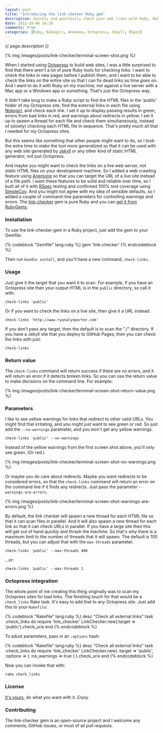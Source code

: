 ```yaml
---
layout: post
title: "Introducing the link-checker Ruby gem"
description: Quickly and painlessly check your web links with Ruby, Nokogiri and Anemone
date: 2012-10-06 16:10
comments: true
categories: [Ruby, Nokogiri, Anemone, Octopress, Jekyll, RSpec]
---
```


_{{ page.description }}_

{% img /images/posts/link-checker/terminal-screen-shot.png %}

When I started using [Octopress](http://octopress.org) to build web sites, I was a little surprised to find that there aren't a lot of pure Ruby tools for checking links.  I want to check the links in new pages before I publish them, and I want to be able to check the links on the entire site so that I can fix dead links as time goes on.  And I want to do it with Ruby on my machine, not against a live server with a Mac app or a Windows app or something.  That's just the Octopress way.

It didn't take long to make a Ruby script to find the HTML files in the 'public' folder of my Octopress site, find the external links in each file using [Nokogiri](http://nokogiri.org), and check each link.  I set it up to display passing results in green, errors from bad links in red, and warnings about redirects in yellow.  I set it up to spawn a thread for each file and check them simultaneously, instead of (slowly) checking each HTML file in sequence.  That's pretty much all that I needed for my Octopress sites.

But this seems like something that other people might want to do, so I took the extra time to make the tool more generalized so that it can be used with any web site generated by [Jekyll](https://github.com/mojombo/jekyll) or any other kind of static HTML generator, not just Octopress.

And maybe you might want to check the links on a live web server, not static HTML files on your development machine.  So I added a web crawling feature using [Anemone](http://anemone.rubyforge.org) so that you can target the URL of a live site instead of a file path.  I want these features to be solid and reliable over time, so I built all of it with [RSpec](http://rspec.info) testing and confirmed 100% test coverage using [SimpleCov](https://github.com/colszowka/simplecov).  And you might not agree with my idea of sensible defaults, so I added a couple of command-line parameters for controlling warnings and errors.  The [link-checker](https://github.com/endymion/link-checker) gem is pure Ruby and you can [get it from RubyGems](https://rubygems.org/gems/link-checker).

### Installation

To use the link-checker gem in a Ruby project, just add the gem to your Gemfile:

{% codeblock "Gemfile" lang:ruby %}
gem 'link-checker'
{% endcodeblock %}

Then run ```bundle install```, and you'll have a new command, ```check-links```.

### Usage

Just give it the target that you want it to scan.  For example, if you have an Octopress site then your output HTML is in the ```public``` directory, so call it with:

    check-links 'public'

Or if you want to check the links on a live site, then give it a URL instead:

    check-links 'http://www.ryanalynporter.com'

If you don't pass any target, then the default is to scan the "./" directory.  If you have a Jekyll site that you deploy to GitHub Pages, then you can check the links with just:

    check-links

### Return value

The ```check-links``` command will return success if there are no errors, and it will return an error if it detects broken links.  So you can use the return value to make decisions on the command line.  For example:

{% img /images/posts/link-checker/terminal-screen-shot-return-value.png %}

### Parameters

I like to see yellow warnings for links that redirect to other valid URLs.  You might find that irritating, and you might just want to see green or red.  So just add the ```--no-warnings``` parameter, and you won't get any yellow warnings.

    check-links 'public' --no-warnings

Instead of the yellow warnings from the first screen shot above, you'll only see green.  (Or red.)

{% img /images/posts/link-checker/terminal-screen-shot-no-warnings.png %}

Or maybe you do care about redirects.  Maybe you want redirects to be considered errors, so that the ```check-links``` command will return an error on the command line if it finds any redirects.  Just pass the parameter ```--warnings-are-errors```.

{% img /images/posts/link-checker/terminal-screen-shot-warnings-are-errors.png %}

By default, the link checker will spawn a new thread for each HTML file so that it can scan files in parallel.  And it will also spawn a new thread for each link so that it can check URLs in parallel.  If you have a large site then this will get out of hand quickly and thrash the machine.  So that's why there is a maximum limit to the number of threads that it will spawn.  The default is 100 threads, but you can adjust that with the ```max-threads``` parameter.

    check-links 'public' --max-threads 400

...or:

    check-links 'public' --max-threads 1

### Octopress integration

The whole point of me creating this thing originally was to scan my Octopress sites for bad links.  The finishing touch for that would be a ```check_links``` Rake task.  It's easy to add that to any Octopress site.  Just add this to your ```Rakefile```:

{% codeblock "Rakefile" lang:ruby %}
desc "Check all external links"
task :check_links do
  require 'link_checker'
  LinkChecker.new(:target => 'public').check_uris
end
{% endcodeblock %}

To adust parameters, pass in an ```:options``` hash:

{% codeblock "Rakefile" lang:ruby %}
desc "Check all external links"
task :check_links do
  require 'link_checker'
  LinkChecker.new(
    :target => 'public',
    :options => { :no_warnings => true }
  ).check_uris
end
{% endcodeblock %}

Now you can invoke that with:

    rake check_links

### License

[It's yours](https://github.com/endymion/link-checker/blob/master/LICENSE.txt), do what you want with it.  Enjoy.

### Contributing

The link-checker gem is an open-source project and I welcome any comments, GitHub issues, or most of all pull requests.
